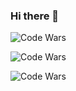 ### Hi there 👋
![Code Wars](https://www.codewars.com/users/sidneibrianti/badges/large)

![Code Wars](https://www.codewars.com/users/sidneibrianti/badges/small)

![Code Wars](https://www.codewars.com/users/sidneibrianti/badges/micro)

<!--
**sidneibrianti/sidneibrianti** is a ✨ _special_ ✨ repository because its `README.md` (this file) appears on your GitHub profile.

Here are some ideas to get you started:

- 🔭 I’m currently working on ...
- 🌱 I’m currently learning ...
- 👯 I’m looking to collaborate on ...
- 🤔 I’m looking for help with ...
- 💬 Ask me about ...
- 📫 How to reach me: ...
- 😄 Pronouns: ...
- ⚡ Fun fact: ...
-->
